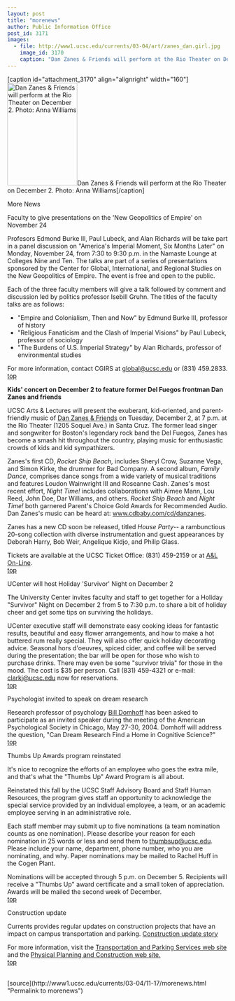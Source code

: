 ```yaml
---
layout: post
title: "morenews"
author: Public Information Office
post_id: 3171
images:
  - file: http://www1.ucsc.edu/currents/03-04/art/zanes_dan.girl.jpg
    image_id: 3170
    caption: "Dan Zanes & Friends will perform at the Rio Theater on December 2. Photo: Anna Williams"
---
```


[caption id="attachment_3170" align="alignright" width="160"]<a href="http://localhost/mysite/wp-content/uploads/2003/11/zanes_dan.girl.jpg"><img class="size-full wp-image-3170" src="http://localhost/mysite/wp-content/uploads/2003/11/zanes_dan.girl.jpg" alt="Dan Zanes & Friends will perform at the Rio Theater on December 2. Photo: Anna Williams" width="160" height="234" /></a>Dan Zanes & Friends will perform at the Rio Theater on December 2. Photo: Anna Williams[/caption]
<p class="pagehead">
  More News
</p>
<p class="sectionhead">
  <a name="reminder" id="reminder"></a>Faculty to give presentations on the 'New Geopolitics of Empire' on November 24
</p>
<p>
  Profesors Edmond Burke lll, Paul Lubeck, and Alan Richards will be take part in a panel discussion on "America's Imperial Moment, Six Months Later" on Monday, November 24, from 7:30 to 9:30 p.m. in the Namaste Lounge at Colleges Nine and Ten. The talks are part of a series of presentations sponsored by the Center for Global, International, and Regional Studies on the New Geopolitics of Empire. The event is free and open to the public.
</p>
<p>
  Each of the three faculty members will give a talk followed by comment and discussion led by politics professor Isebill Gruhn. The titles of the faculty talks are as follows:
</p>
<ul>
  <li>"Empire and Colonialism, Then and Now" by Edmund Burke III, professor of history<br>
  </li>
  <li>"Religious Fanaticism and the Clash of Imperial Visions" by Paul Lubeck, professor of sociology<br>
  </li>
  <li>"The Burdens of U.S. Imperial Strategy" by Alan Richards, professor of environmental studies<br>
  </li>
</ul>
<p>
  For more information, contact CGIRS at <a href="mailto:global@ucsc.edu">global@ucsc.edu</a> or (831) 459.2833.<br>
  <a href="#reminder">top</a>
</p>
<p class="sectionhead">
  <a name="concert" id="concert"></a><b>Kids' concert on December 2 to feature former Del Fuegos frontman Dan Zanes and friends</b>
</p>
<p>
  UCSC Arts &amp; Lectures will present the exuberant, kid-oriented, and parent-friendly music of <a href="http://www.festivalfive.com/pages/home.php">Dan Zanes &amp; Friends</a> on Tuesday, December 2, at 7 p.m. at the Rio Theater (1205 Soquel Ave.) in Santa Cruz. The former lead singer and songwriter for Boston's legendary rock band the Del Fuegos, Zanes has become a smash hit throughout the country, playing music for enthusiastic crowds of kids and kid sympathizers.
</p>
<p>
  Zanes's first CD, <i>Rocket Ship Beach,</i> includes Sheryl Crow, Suzanne Vega, and Simon Kirke, the drummer for Bad Company. A second album, <i>Family Dance,</i> comprises dance songs from a wide variety of musical traditions and features Loudon Wainwright III and Roseanne Cash. Zanes's most recent effort, <i>Night Time!</i> includes collaborations with Aimee Mann, Lou Reed, John Doe, Dar Williams, and others. <i>Rocket Ship Beach</i> and <i>Night Time!</i> both garnered Parent's Choice Gold Awards for Recommended Audio. Dan Zanes's music can be heard at: <a href="http://www.cdbaby.com/cd/danzanes">www.cdbaby.com/cd/danzanes</a>.<br>
</p>
<p>
  Zanes has a new CD soon be released, titled <i>House Party--</i> a rambunctious 20-song collection with diverse instrumentation and guest appearances by Deborah Harry, Bob Weir, Angelique Kidjo, and Philip Glass.<br>
</p>
<p>
  Tickets are available at the UCSC Ticket Office: (831) 459-2159 or at <a href="http://events.ucsc.edu/artslecs">A&amp;L On-Line</a>.<br>
  <a href="#reminder">top</a>
</p>
<p class="sectionhead">
  <a name="holiday" id="holiday"></a>UCenter will host Holiday 'Survivor' Night on December 2
</p>
<p>
  The University Center invites faculty and staff to get together for a Holiday "Survivor" Night on December 2 from 5 to 7:30 p.m. to share a bit of holiday cheer and get some tips on surviving the holidays.
</p>
<p>
  UCenter executive staff will demonstrate easy cooking ideas for fantastic results, beautiful and easy flower arrangements, and how to make a hot buttered rum really special. They will also offer quick holiday decorating advice. Seasonal hors d'oeuvres, spiced cider, and coffee will be served during the presentation; the bar will be open for those who wish to purchase drinks. There may even be some "survivor trivia" for those in the mood. The cost is $35 per person. Call (831) 459-4321 or e-mail: <a href="mailto:clarkj@ucsc.edu">clarkj@ucsc.edu</a> now for reservations.<br>
  <a href="#reminder">top</a>
</p>
<p class="sectionhead">
  <a name="domhoff" id="domhoff"></a>Psychologist invited to speak on dream research
</p>
<p>
  Research professor of psychology <a href="http://psych.ucsc.edu/dreams/About/bill.html">Bill Domhoff</a> has been asked to participate as an invited speaker during the meeting of the American Psychological Society in Chicago, May 27-30, 2004. Domhoff will address the question, "Can Dream Research Find a Home in Cognitive Science?"<br>
  <a href="#reminder">top</a>
</p>
<p>
  <span class="sectionhead"><a name="award" id="award"></a>Thumbs Up Awards program reinstated</span><br>
</p>
<p>
  It's nice to recognize the efforts of an employee who goes the extra mile, and that's what the "Thumbs Up" Award Program is all about.<br>
</p>
<p>
  Reinstated this fall by the UCSC Staff Advisory Board and Staff Human Resources, the program gives staff an opportunity to acknowledge the special service provided by an individual employee, a team, or an academic employee serving in an administrative role.<br>
</p>
<p>
  Each staff member may submit up to five nominations (a team nomination counts as one nomination). Please describe your reason for each nomination in 25 words or less and send them to <a href="mailto:thumbsup@ucsc.edu">thumbsup@ucsc.edu</a>. Please include your name, department, phone number, who you are nominating, and why. Paper nominations may be mailed to Rachel Huff in the Cogen Plant.<br>
</p>
<p>
  Nominations will be accepted through 5 p.m. on December 5. Recipients will receive a "Thumbs Up" award certificate and a small token of appreciation. Awards will be mailed the second week of December.<br>
  <a href="#reminder">top</a>
</p>
<p class="sectionhead">
  <a name="construction" id="construction"></a>Construction update
</p>
<p>
  Currents provides regular updates on construction projects that have an impact on campus transportation and parking. <a href="http://www.ucsc.edu/about/construction_plans.html">Construction update story</a>
</p>
<p>
  For more information, visit the <a href="http://www2.ucsc.edu/taps/">Transportation and Parking Services web site</a> and the <a href="http://www2.ucsc.edu/ppc/">Physical Planning and Construction web site.<br></a><a href="#reminder">top</a><br>
  <br>
</p>
<p>

</p>
[source](http://www1.ucsc.edu/currents/03-04/11-17/morenews.html "Permalink to morenews")

